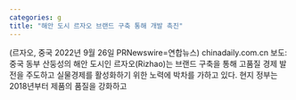 ```yaml
---
categories: g
title: "해안 도시 르자오 브랜드 구축 통해 개발 촉진"
---
```

(르자오, 중국 2022년 9월 26일 PRNewswire=연합뉴스) chinadaily.com.cn 보도:  중국&nbsp;동부&nbsp;산둥성의&nbsp;해안&nbsp;도시인&nbsp;르자오(Rizhao)는&nbsp;브랜드&nbsp;구축을&nbsp;통해&nbsp;고품질&nbsp;경제&nbsp;발전을&nbsp;주도하고&nbsp;실물경제를&nbsp;활성화하기&nbsp;위한&nbsp;노력에&nbsp;박차를&nbsp;가하고&nbsp;있다.  현지&nbsp;정부는 2018년부터&nbsp;제품의&nbsp;품질을&nbsp;강화하고&nbsp;